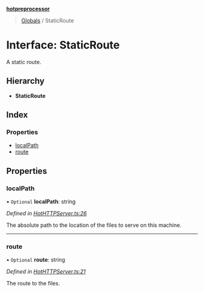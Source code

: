 **[hotpreprocessor](../README.md)**

> [Globals](../globals.md) / StaticRoute

# Interface: StaticRoute

A static route.

## Hierarchy

* **StaticRoute**

## Index

### Properties

* [localPath](staticroute.md#localpath)
* [route](staticroute.md#route)

## Properties

### localPath

• `Optional` **localPath**: string

*Defined in [HotHTTPServer.ts:26](https://github.com/OurFreeLight/HotPreprocessor/blob/4cb6771/src/HotHTTPServer.ts#L26)*

The absolute path to the location of the files to
serve on this machine.

___

### route

• `Optional` **route**: string

*Defined in [HotHTTPServer.ts:21](https://github.com/OurFreeLight/HotPreprocessor/blob/4cb6771/src/HotHTTPServer.ts#L21)*

The route to the files.
